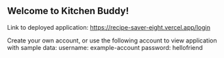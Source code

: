 ## Welcome to Kitchen Buddy!

Link to deployed application:
https://recipe-saver-eight.vercel.app/login

Create your own account, or use the following account to view application with sample data:
username: example-account
password: hellofriend
